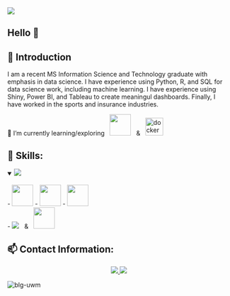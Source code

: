 <img src="https://github.com/blg-uwm/blg-uwm/blob/master/bannername.jpg">

## Hello 👋

## 📍 Introduction
I am a recent MS Information Science and Technology graduate with emphasis in data science. I have experience using Python, R, and SQL for data science work, including machine learning. I have experience using Shiny, Power BI, and Tableau to create meaningul dashboards. Finally, I have worked in the sports and insurance industries.


🌱 I’m currently learning/exploring &nbsp; <img src="https://github.com/blg-uwm/blg-uwm/blob/master/julia-language.svg" width = "48"> &nbsp; & &nbsp; <img src="https://devicons.github.io/devicon/devicon.git/icons/docker/docker-original-wordmark.svg" alt="docker" width="40" height="40"/>


## 🚀 Skills:

<details open>
<summary><img src="https://img.shields.io/badge/python-%233776AB.svg?&style=flat-square&logo=python&logoColor=white" /></summary>
<br>
- <img src="https://github.com/blg-uwm/blg-uwm/blob/master/pandas.svg" width = "48">
- <img src="https://github.com/blg-uwm/blg-uwm/blob/master/numpy.svg" width = "48">
- <img src="https://github.com/blg-uwm/blg-uwm/blob/master/scikit-learn.svg" width = "48">
</details>
- <img src="https://img.shields.io/badge/r-%23276DC3.svg?&style=for-the-badge&logo=r&logoColor=white" /> &nbsp; & &nbsp; <img src="https://github.com/blg-uwm/blg-uwm/blob/master/shiny.svg" width = "48">

## 📫 Contact Information:


<p align='center'>
  <a href="https://www.linkedin.com/in/ben-garski/">
  <img src="https://img.shields.io/badge/linkedin-%230077B5.svg?&style=for-the-badge&logo=linkedin&logoColor=white" />
  </a>
  <a href="mailto:ben.garski@outlook.com">
  <img src="https://img.shields.io/badge/Microsoft%20Outlook-0078D4?logo=microsoft-outlook&logoColor=white&style=for-the-badge" />
  </a>
</p>
<p align="left"> <img src="https://komarev.com/ghpvc/?username=blg-uwm" alt="blg-uwm" /> </p>
